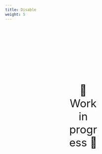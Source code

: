 ```yaml
---
title: Disable
weight: 5
---
```

<div style="text-align: center; font-size:2.5em;margin: 200px;">🚧 Work in progress 🚧</div>